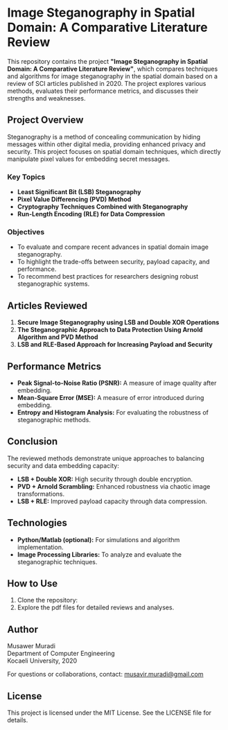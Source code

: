 # Image Steganography in Spatial Domain: A Comparative Literature Review

This repository contains the project **"Image Steganography in Spatial Domain: A Comparative Literature Review"**, which compares techniques and algorithms for image steganography in the spatial domain based on a review of SCI articles published in 2020. The project explores various methods, evaluates their performance metrics, and discusses their strengths and weaknesses.

## Project Overview

Steganography is a method of concealing communication by hiding messages within other digital media, providing enhanced privacy and security. This project focuses on spatial domain techniques, which directly manipulate pixel values for embedding secret messages.

### Key Topics
- **Least Significant Bit (LSB) Steganography**
- **Pixel Value Differencing (PVD) Method**
- **Cryptography Techniques Combined with Steganography**
- **Run-Length Encoding (RLE) for Data Compression**

### Objectives
- To evaluate and compare recent advances in spatial domain image steganography.
- To highlight the trade-offs between security, payload capacity, and performance.
- To recommend best practices for researchers designing robust steganographic systems.

## Articles Reviewed
1. **Secure Image Steganography using LSB and Double XOR Operations**
2. **The Steganographic Approach to Data Protection Using Arnold Algorithm and PVD Method**
3. **LSB and RLE-Based Approach for Increasing Payload and Security**

## Performance Metrics
- **Peak Signal-to-Noise Ratio (PSNR):** A measure of image quality after embedding.
- **Mean-Square Error (MSE):** A measure of error introduced during embedding.
- **Entropy and Histogram Analysis:** For evaluating the robustness of steganographic methods.

## Conclusion
The reviewed methods demonstrate unique approaches to balancing security and data embedding capacity:
- **LSB + Double XOR:** High security through double encryption.
- **PVD + Arnold Scrambling:** Enhanced robustness via chaotic image transformations.
- **LSB + RLE:** Improved payload capacity through data compression.

## Technologies
- **Python/Matlab (optional):** For simulations and algorithm implementation.
- **Image Processing Libraries:** To analyze and evaluate the steganographic techniques.

## How to Use
1. Clone the repository: 
2. Explore the pdf files for detailed reviews and analyses.

## Author
Musawer Muradi  
Department of Computer Engineering  
Kocaeli University, 2020  

For questions or collaborations, contact: musavir.muradi@gmail.com  

## License
This project is licensed under the MIT License. See the LICENSE file for details.

